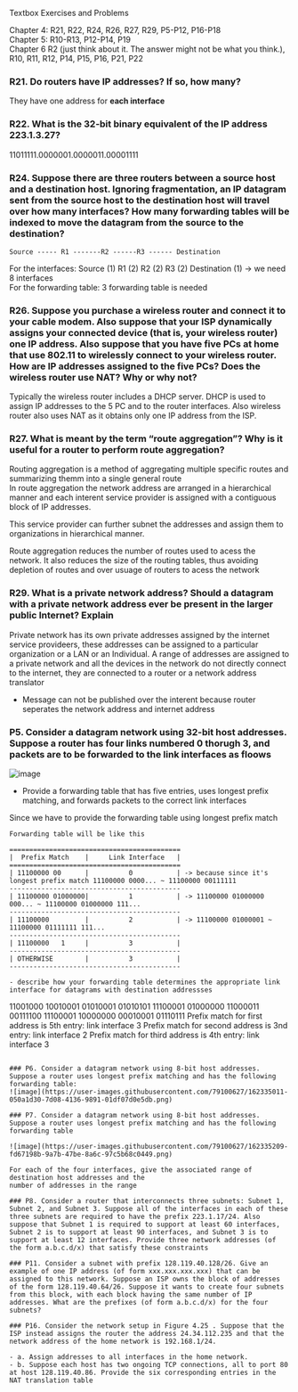 Textbox Exercises and Problems

Chapter 4: R21, R22, R24, R26, R27, R29, P5-P12, P16-P18 </br>
Chapter 5: R10-R13, P12-P14, P19 </br>
Chapter 6 R2 (just think about it. The answer might not be what you think.), R10, R11, R12, P14, P15, P16, P21, P22</br>


### R21. Do routers have IP addresses? If so, how many?
  
  They have one address for **each interface** 

### R22. What is the 32-bit binary equivalent of the IP address 223.1.3.27?

  11011111.0000001.0000011.00001111

### R24. Suppose there are three routers between a source host and a destination host. Ignoring fragmentation, an IP datagram sent from the source host to the destination host will travel over how many interfaces? How many forwarding tables will be indexed to move the datagram from the source to the destination?

```
Source ----- R1 -------R2 ------R3 ------ Destination
```

For the interfaces: Source (1) R1 (2) R2 (2) R3 (2) Destination (1) -> we need 8 interfaces </br>
For the forwarding table: 3 forwarding table is needed </br>


### R26. Suppose you purchase a wireless router and connect it to your cable modem. Also suppose that your ISP dynamically assigns your connected device (that is, your wireless router) one IP address. Also suppose that you have five PCs at home that use 802.11 to wirelessly connect to your wireless router. How are IP addresses assigned to the five PCs? Does the wireless router use NAT? Why or why not?

Typically the wireless router includes a DHCP server. DHCP is used to assign IP addresses to the 5 PC and to the router interfaces. Also wireless router also uses NAT as it obtains only one IP address from the ISP. 

### R27. What is meant by the term “route aggregation”? Why is it useful for a router to perform route aggregation?

Routing aggregation is a method of aggregating multiple specific routes and summarizing themm into a single general route </br>
In route aggregation the network address are arranged in a hierarchical manner and each interent service provider is assigned with a contiguous block of IP addresses. </br>

This service provider can further subnet the addresses and assign them to organizations in hierarchical manner.</br>

Route aggregation reduces the number of routes used to acess the network. It also reduces the size of the routing tables, thus avoiding depletion of routes and over usuage of routers to acess the network 

### R29. What is a private network address? Should a datagram with a private network address ever be present in the larger public Internet? Explain

Private network has its own private addresses assigned by the internet service provideers, these addresses can be assigned to a particular organization or a LAN or an Individual. A range of addresses are assigned to a private network and all the devices in the network do not directly connect to the internet, they are connected to a router or a network address translator </br>

- Message can not be published over the interent because router seperates the network address and internet address 

### P5. Consider a datagram network using 32-bit host addresses. Suppose a router has four links numbered 0 thorugh 3, and packets are to be forwarded to the link interfaces as floows

![image](https://user-images.githubusercontent.com/79100627/162333589-22557d7a-c1f2-4048-b3c8-53a914760e2d.png)

- Provide a forwarding table that has five entries, uses longest prefix matching, and forwards packets to the correct link interfaces 

Since we have to provide the forwarding table using longest prefix match 

```
Forwarding table will be like this 

===========================================
|  Prefix Match    |     Link Interface   |
===========================================
| 11100000 00      |          0           | -> because since it's longest prefix match 11100000 0000... ~ 11100000 00111111 
-------------------------------------------
| 11100000 01000000|          1           | -> 11100000 01000000 000... ~ 11100000 01000000 111... 
-------------------------------------------
| 11100000         |          2           | -> 11100000 01000001 ~ 11100000 01111111 111...  
-------------------------------------------
| 11100000   1     |          3           |
-------------------------------------------
| OTHERWISE        |          3           |
-------------------------------------------

- describe how your forwarding table determines the appropriate link interface for datagrams with destination addressses

```
11001000 10010001 01010001 01010101
11100001 01000000 11000011 00111100
11100001 10000000 00010001 01110111
Prefix match for first address is 5th entry: link interface 3
Prefix match for second address is 3nd entry: link interface 2
Prefix match for third address is 4th entry: link interface 3
```

### P6. Consider a datagram network using 8-bit host addresses. Suppose a router uses longest prefix matching and has the following forwarding table:
![image](https://user-images.githubusercontent.com/79100627/162335011-050a1d30-7d08-4136-9891-01df07d0e5db.png)

### P7. Consider a datagram network using 8-bit host addresses. Suppose a router uses longest prefix matching and has the following forwarding table

![image](https://user-images.githubusercontent.com/79100627/162335209-fd67198b-9a7b-47be-8a6c-97c5b68c0449.png)

For each of the four interfaces, give the associated range of destination host addresses and the
number of addresses in the range

### P8. Consider a router that interconnects three subnets: Subnet 1, Subnet 2, and Subnet 3. Suppose all of the interfaces in each of these three subnets are required to have the prefix 223.1.17/24. Also suppose that Subnet 1 is required to support at least 60 interfaces, Subnet 2 is to support at least 90 interfaces, and Subnet 3 is to support at least 12 interfaces. Provide three network addresses (of the form a.b.c.d/x) that satisfy these constraints

### P11. Consider a subnet with prefix 128.119.40.128/26. Give an example of one IP address (of form xxx.xxx.xxx.xxx) that can be assigned to this network. Suppose an ISP owns the block of addresses of the form 128.119.40.64/26. Suppose it wants to create four subnets from this block, with each block having the same number of IP addresses. What are the prefixes (of form a.b.c.d/x) for the four subnets?

### P16. Consider the network setup in Figure 4.25 . Suppose that the ISP instead assigns the router the address 24.34.112.235 and that the network address of the home network is 192.168.1/24. 

- a. Assign addresses to all interfaces in the home network.
- b. Suppose each host has two ongoing TCP connections, all to port 80 at host 128.119.40.86. Provide the six corresponding entries in the NAT translation table
